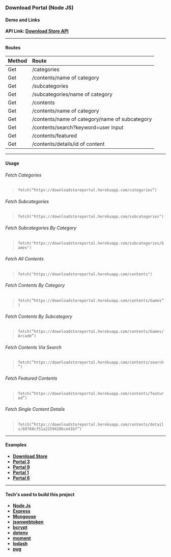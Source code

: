 ### Download Portal (Node JS)

#### Demo and Links

**API Link: [Download Store API](http://downloadstoreportal.herokuapp.com/)**

---

#### Routes

| Method | Route                                          |
| ------ | :--------------------------------------------- |
| Get    | /categories                                    |
| Get    | /contents/name of category                     |
| Get    | /subcategories                                 |
| Get    | /subcategories/name of category                |
| Get    | /contents                                      |
| Get    | /contents/name of category                     |
| Get    | /contents/name of category/name of subcategory |
| Get    | /contents/search?keyword=user input            |
| Get    | /contents/featured                             |
| Get    | /contents/details/id of content                |

---

#### Usage

###### Fetch Categories

> `fetch(“https://downloadstoreportal.herokuapp.com/categories”)`

###### Fetch Subcategories

> `fetch("https://downloadstoreportal.herokuapp.com/subcategories")`

###### Fetch Subcategories By Category

> `fetch("https://downloadstoreportal.herokuapp.com/subcategories/Games")`

###### Fetch All Contents

> `fetch("https://downloadstoreportal.herokuapp.com/contents")`

###### Fetch Contents By Category

> `fetch(“https://downloadstoreportal.herokuapp.com/contents/Games”)`

###### Fetch Contents By Subcategory

> `fetch(“https://downloadstoreportal.herokuapp.com/contents/Games/Arcade”)`

###### Fetch Contents Via Search

> `fetch(“https://downloadstoreportal.herokuapp.com/contents/search”)`

###### Fetch Featured Contents

> `fetch(“https://downloadstoreportal.herokuapp.com/contents/featured”)`

###### Fetch Single Content Details

> `fetch(“https://downloadstoreportal.herokuapp.com/contents/details/60768cf51a2259428bce41bf”)`

---

#### Examples

- **[Download Store](https://downloadstore.netlify.app)**
- **[Portal 3](https://portal-template-3.netlify.app)**
- **[Portal 9](https://portal-template-9.netlify.app)**
- **[Portal 1](https://portal-template-1.netlify.app)**
- **[Portal 6](https://content-portal-6.netlify.app)**

---

#### Tech's used to build this project

- **[Node Js](https://nodejs.org/en/)**
- **[Express](https://expressjs.com/)**
- **[Mongoose](https://mongoosejs.com/)**
- **[jsonwebtoken](https://www.npmjs.com/package/jsonwebtoken)**
- **[bcrypt](https://www.npmjs.com/package/bcryptjs)**
- **[dotenv](https://www.npmjs.com/package/dotenv)**
- **[moment](https://momentjs.com/)**
- **[lodash](https://lodash.com/)**
- **[pug](https://pugjs.org/api/getting-started.html)**
